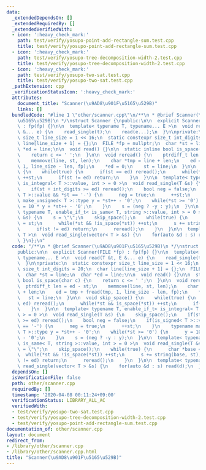 ```yaml
---
data:
  _extendedDependsOn: []
  _extendedRequiredBy: []
  _extendedVerifiedWith:
  - icon: ':heavy_check_mark:'
    path: test/verify/yosupo-point-add-rectangle-sum.test.cpp
    title: test/verify/yosupo-point-add-rectangle-sum.test.cpp
  - icon: ':heavy_check_mark:'
    path: test/verify/yosupo-tree-decomposition-width-2.test.cpp
    title: test/verify/yosupo-tree-decomposition-width-2.test.cpp
  - icon: ':heavy_check_mark:'
    path: test/verify/yosupo-two-sat.test.cpp
    title: test/verify/yosupo-two-sat.test.cpp
  _pathExtension: cpp
  _verificationStatusIcon: ':heavy_check_mark:'
  attributes:
    document_title: "Scanner(\u9AD8\u901F\u5165\u529B)"
    links: []
  bundledCode: "#line 1 \"other/scanner.cpp\"\n/**\n * @brief Scanner(\u9AD8\u901F\
    \u5165\u529B)\n */\nstruct Scanner {\npublic:\n\n  explicit Scanner(FILE *fp)\
    \ : fp(fp) {}\n\n  template< typename T, typename... E >\n  void read(T &t, E\
    \ &... e) {\n    read_single(t);\n    read(e...);\n  }\n\nprivate:\n  static constexpr\
    \ size_t line_size = 1 << 16;\n  static constexpr size_t int_digits = 20;\n  char\
    \ line[line_size + 1] = {};\n  FILE *fp = nullptr;\n  char *st = line;\n  char\
    \ *ed = line;\n\n  void read() {}\n\n  static inline bool is_space(char c) {\n\
    \    return c <= ' ';\n  }\n\n  void reread() {\n    ptrdiff_t len = ed - st;\n\
    \    memmove(line, st, len);\n    char *tmp = line + len;\n    ed = tmp + fread(tmp,\
    \ 1, line_size - len, fp);\n    *ed = 0;\n    st = line;\n  }\n\n  void skip_space()\
    \ {\n    while(true) {\n      if(st == ed) reread();\n      while(*st && is_space(*st))\
    \ ++st;\n      if(st != ed) return;\n    }\n  }\n\n  template< typename T, enable_if_t<\
    \ is_integral< T >::value, int > = 0 >\n  void read_single(T &s) {\n    skip_space();\n\
    \    if(st + int_digits >= ed) reread();\n    bool neg = false;\n    if(is_signed<\
    \ T >::value && *st == '-') {\n      neg = true;\n      ++st;\n    }\n    typename\
    \ make_unsigned< T >::type y = *st++ - '0';\n    while(*st >= '0') {\n      y\
    \ = 10 * y + *st++ - '0';\n    }\n    s = (neg ? -y : y);\n  }\n\n  template<\
    \ typename T, enable_if_t< is_same< T, string >::value, int > = 0 >\n  void read_single(T\
    \ &s) {\n    s = \"\";\n    skip_space();\n    while(true) {\n      char *base\
    \ = st;\n      while(*st && !is_space(*st)) ++st;\n      s += string(base, st);\n\
    \      if(st != ed) return;\n      reread();\n    }\n  }\n\n  template< typename\
    \ T >\n  void read_single(vector< T > &s) {\n    for(auto &d : s) read(d);\n \
    \ }\n};\n"
  code: "/**\n * @brief Scanner(\u9AD8\u901F\u5165\u529B)\n */\nstruct Scanner {\n\
    public:\n\n  explicit Scanner(FILE *fp) : fp(fp) {}\n\n  template< typename T,\
    \ typename... E >\n  void read(T &t, E &... e) {\n    read_single(t);\n    read(e...);\n\
    \  }\n\nprivate:\n  static constexpr size_t line_size = 1 << 16;\n  static constexpr\
    \ size_t int_digits = 20;\n  char line[line_size + 1] = {};\n  FILE *fp = nullptr;\n\
    \  char *st = line;\n  char *ed = line;\n\n  void read() {}\n\n  static inline\
    \ bool is_space(char c) {\n    return c <= ' ';\n  }\n\n  void reread() {\n  \
    \  ptrdiff_t len = ed - st;\n    memmove(line, st, len);\n    char *tmp = line\
    \ + len;\n    ed = tmp + fread(tmp, 1, line_size - len, fp);\n    *ed = 0;\n \
    \   st = line;\n  }\n\n  void skip_space() {\n    while(true) {\n      if(st ==\
    \ ed) reread();\n      while(*st && is_space(*st)) ++st;\n      if(st != ed) return;\n\
    \    }\n  }\n\n  template< typename T, enable_if_t< is_integral< T >::value, int\
    \ > = 0 >\n  void read_single(T &s) {\n    skip_space();\n    if(st + int_digits\
    \ >= ed) reread();\n    bool neg = false;\n    if(is_signed< T >::value && *st\
    \ == '-') {\n      neg = true;\n      ++st;\n    }\n    typename make_unsigned<\
    \ T >::type y = *st++ - '0';\n    while(*st >= '0') {\n      y = 10 * y + *st++\
    \ - '0';\n    }\n    s = (neg ? -y : y);\n  }\n\n  template< typename T, enable_if_t<\
    \ is_same< T, string >::value, int > = 0 >\n  void read_single(T &s) {\n    s\
    \ = \"\";\n    skip_space();\n    while(true) {\n      char *base = st;\n    \
    \  while(*st && !is_space(*st)) ++st;\n      s += string(base, st);\n      if(st\
    \ != ed) return;\n      reread();\n    }\n  }\n\n  template< typename T >\n  void\
    \ read_single(vector< T > &s) {\n    for(auto &d : s) read(d);\n  }\n};\n"
  dependsOn: []
  isVerificationFile: false
  path: other/scanner.cpp
  requiredBy: []
  timestamp: '2020-04-08 00:11:24+09:00'
  verificationStatus: LIBRARY_ALL_AC
  verifiedWith:
  - test/verify/yosupo-two-sat.test.cpp
  - test/verify/yosupo-tree-decomposition-width-2.test.cpp
  - test/verify/yosupo-point-add-rectangle-sum.test.cpp
documentation_of: other/scanner.cpp
layout: document
redirect_from:
- /library/other/scanner.cpp
- /library/other/scanner.cpp.html
title: "Scanner(\u9AD8\u901F\u5165\u529B)"
---
```

